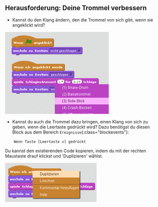 ## Herausforderung: Deine Trommel verbessern

+ Kannst du den Klang ändern, den die Trommel von sich gibt, wenn sie angeklickt wird?

![screenshot](images/band-drum-sound.png)

+ Kannst du auch die Trommel dazu bringen, einen Klang von sich zu geben, wenn die Leertaste gedrückt wird? Dazu benötigst du diesen Block aus dem Bereich `Ereignisse`{:class="blockevents"}:

```blocks
	Wenn Taste [Leertaste v] gedrückt
```

Du kannst den existierenden Code kopieren, indem du mit der rechten Maustaste drauf klickst und 'Duplizieren' wählst.

![screenshot](images/band-duplicate-code.png)
